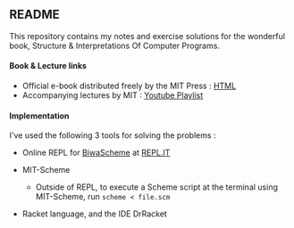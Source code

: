 ## README

This repository contains my notes and exercise solutions for the wonderful book, Structure & Interpretations Of Computer Programs.

#### Book & Lecture links
- Official e-book distributed freely by the MIT Press : [HTML](https://mitpress.mit.edu/sites/default/files/sicp/full-text/book/book-Z-H-10.html)
- Accompanying lectures by MIT : [Youtube Playlist](https://www.youtube.com/playlist?list=PLE18841CABEA24090) 


#### Implementation

I've used the following 3 tools for solving the problems :

* Online REPL for [BiwaScheme](https://www.biwascheme.org/) at [REPL.IT](https://repl.it/@priteshshrivast/Ex11)

* MIT-Scheme
  * Outside of REPL, to execute a Scheme script at the terminal using MIT-Scheme, run
  `scheme < file.scm` 
  
* Racket language, and the IDE DrRacket

